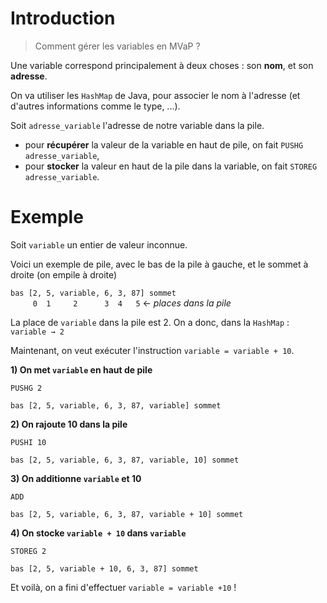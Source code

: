 # Introduction
> Comment gérer les variables en MVaP ?

Une variable correspond principalement à deux choses : son **nom**, et son **adresse**.

On va utiliser les `HashMap` de Java, pour associer le nom à l'adresse (et d'autres informations comme le type, ...).

Soit `adresse_variable` l'adresse de notre variable dans la pile.
- pour **récupérer** la valeur de la variable en haut de pile, on fait `PUSHG adresse_variable`,
- pour **stocker** la valeur en haut de la pile dans la variable, on fait `STOREG adresse_variable`.

# Exemple

Soit `variable` un entier de valeur inconnue.

Voici un exemple de pile, avec le bas de la pile à gauche, et le sommet à droite (on empile à droite)

`bas [2, 5, variable, 6, 3, 87] sommet`  
`     0  1     2      3  4   5` ← *places dans la pile*
 
La place de `variable` dans la pile est 2.
On a donc, dans la `HashMap` : `variable → 2`

Maintenant, on veut exécuter l'instruction `variable = variable + 10`.

**1) On met `variable` en haut de pile**

  `PUSHG 2`

  `bas [2, 5, variable, 6, 3, 87, variable] sommet`

**2) On rajoute 10 dans la pile**

  `PUSHI 10`
  
  `bas [2, 5, variable, 6, 3, 87, variable, 10] sommet`
    
**3) On additionne `variable` et 10**

  `ADD`
  
  `bas [2, 5, variable, 6, 3, 87, variable + 10] sommet`

**4) On stocke `variable + 10` dans `variable`**

  `STOREG 2`
  
  `bas [2, 5, variable + 10, 6, 3, 87] sommet`
  
Et voilà, on a fini d'effectuer `variable = variable +10` !
